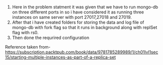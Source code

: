 1. Here in the problem statment it was given that we have to run mongo-db on three different ports in so i have considered it as running three instances on same server with port  27017,27018 and 27019.
2. After that i have created folders for storing the data and log file of mongo-db with fork flag so that it runs in background along with replSet flag with rs0.
3. Then done the requrired configuration


Reference taken from-https://subscription.packtpub.com/book/data/9781785289989/1/ch01lvl1sec15/starting-multiple-instances-as-part-of-a-replica-set
